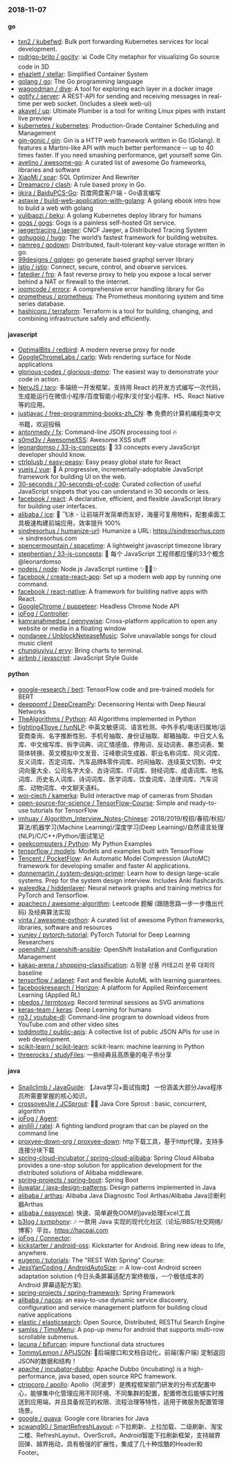 ### 2018-11-07

#### go
* [txn2 / kubefwd](https://github.com/txn2/kubefwd): Bulk port forwarding Kubernetes services for local development.
* [rodrigo-brito / gocity](https://github.com/rodrigo-brito/gocity): 📊 Code City metaphor for visualizing Go source code in 3D
* [ehazlett / stellar](https://github.com/ehazlett/stellar): Simplified Container System
* [golang / go](https://github.com/golang/go): The Go programming language
* [wagoodman / dive](https://github.com/wagoodman/dive): A tool for exploring each layer in a docker image
* [gotify / server](https://github.com/gotify/server): A REST-API for sending and receiving messages in real-time per web socket. (Includes a sleek web-ui)
* [akavel / up](https://github.com/akavel/up): Ultimate Plumber is a tool for writing Linux pipes with instant live preview
* [kubernetes / kubernetes](https://github.com/kubernetes/kubernetes): Production-Grade Container Scheduling and Management
* [gin-gonic / gin](https://github.com/gin-gonic/gin): Gin is a HTTP web framework written in Go (Golang). It features a Martini-like API with much better performance -- up to 40 times faster. If you need smashing performance, get yourself some Gin.
* [avelino / awesome-go](https://github.com/avelino/awesome-go): A curated list of awesome Go frameworks, libraries and software
* [XiaoMi / soar](https://github.com/XiaoMi/soar): SQL Optimizer And Rewriter
* [Dreamacro / clash](https://github.com/Dreamacro/clash): A rule based proxy in Go.
* [iikira / BaiduPCS-Go](https://github.com/iikira/BaiduPCS-Go): 百度网盘客户端 - Go语言编写
* [astaxie / build-web-application-with-golang](https://github.com/astaxie/build-web-application-with-golang): A golang ebook intro how to build a web with golang
* [yulibaozi / beku](https://github.com/yulibaozi/beku): A golang Kubernetes deploy library for humans
* [gogs / gogs](https://github.com/gogs/gogs): Gogs is a painless self-hosted Git service.
* [jaegertracing / jaeger](https://github.com/jaegertracing/jaeger): CNCF Jaeger, a Distributed Tracing System
* [gohugoio / hugo](https://github.com/gohugoio/hugo): The world’s fastest framework for building websites.
* [namreg / godown](https://github.com/namreg/godown): Distributed, fault-tolerant key-value storage written in go.
* [99designs / gqlgen](https://github.com/99designs/gqlgen): go generate based graphql server library
* [istio / istio](https://github.com/istio/istio): Connect, secure, control, and observe services.
* [fatedier / frp](https://github.com/fatedier/frp): A fast reverse proxy to help you expose a local server behind a NAT or firewall to the internet.
* [joomcode / errorx](https://github.com/joomcode/errorx): A comprehensive error handling library for Go
* [prometheus / prometheus](https://github.com/prometheus/prometheus): The Prometheus monitoring system and time series database.
* [hashicorp / terraform](https://github.com/hashicorp/terraform): Terraform is a tool for building, changing, and combining infrastructure safely and efficiently.

#### javascript
* [OptimalBits / redbird](https://github.com/OptimalBits/redbird): A modern reverse proxy for node
* [GoogleChromeLabs / carlo](https://github.com/GoogleChromeLabs/carlo): Web rendering surface for Node applications
* [glorious-codes / glorious-demo](https://github.com/glorious-codes/glorious-demo): The easiest way to demonstrate your code in action.
* [NervJS / taro](https://github.com/NervJS/taro): 多端统一开发框架，支持用 React 的开发方式编写一次代码，生成能运行在微信小程序/百度智能小程序/支付宝小程序、H5、React Native 等的应用。
* [justjavac / free-programming-books-zh_CN](https://github.com/justjavac/free-programming-books-zh_CN): 📚 免费的计算机编程类中文书籍，欢迎投稿
* [antonmedv / fx](https://github.com/antonmedv/fx): Command-line JSON processing tool 🔥
* [s0md3v / AwesomeXSS](https://github.com/s0md3v/AwesomeXSS): Awesome XSS stuff
* [leonardomso / 33-js-concepts](https://github.com/leonardomso/33-js-concepts): 📜 33 concepts every JavaScript developer should know.
* [ctrlplusb / easy-peasy](https://github.com/ctrlplusb/easy-peasy): Easy peasy global state for React
* [vuejs / vue](https://github.com/vuejs/vue): 🖖 A progressive, incrementally-adoptable JavaScript framework for building UI on the web.
* [30-seconds / 30-seconds-of-code](https://github.com/30-seconds/30-seconds-of-code): Curated collection of useful JavaScript snippets that you can understand in 30 seconds or less.
* [facebook / react](https://github.com/facebook/react): A declarative, efficient, and flexible JavaScript library for building user interfaces.
* [alibaba / ice](https://github.com/alibaba/ice): 🚀 飞冰 - 让前端开发简单而友好，海量可复用物料，配套桌面工具极速构建前端应用，效率提升 100%
* [sindresorhus / humanize-url](https://github.com/sindresorhus/humanize-url): Humanize a URL: https://sindresorhus.com → sindresorhus.com
* [spencermountain / spacetime](https://github.com/spencermountain/spacetime): A lightweight javascript timezone library
* [stephentian / 33-js-concepts](https://github.com/stephentian/33-js-concepts): 📜 每个 JavaScript 工程师都应懂的33个概念 @leonardomso
* [nodejs / node](https://github.com/nodejs/node): Node.js JavaScript runtime ✨🐢🚀✨
* [facebook / create-react-app](https://github.com/facebook/create-react-app): Set up a modern web app by running one command.
* [facebook / react-native](https://github.com/facebook/react-native): A framework for building native apps with React.
* [GoogleChrome / puppeteer](https://github.com/GoogleChrome/puppeteer): Headless Chrome Node API
* [ioFog / Controller](https://github.com/ioFog/Controller): 
* [kamranahmedse / pennywise](https://github.com/kamranahmedse/pennywise): Cross-platform application to open any website or media in a floating window
* [nondanee / UnblockNeteaseMusic](https://github.com/nondanee/UnblockNeteaseMusic): Solve unavailable songs for cloud music client
* [chunqiuyiyu / ervy](https://github.com/chunqiuyiyu/ervy): Bring charts to terminal.
* [airbnb / javascript](https://github.com/airbnb/javascript): JavaScript Style Guide

#### python
* [google-research / bert](https://github.com/google-research/bert): TensorFlow code and pre-trained models for BERT
* [deeppomf / DeepCreamPy](https://github.com/deeppomf/DeepCreamPy): Decensoring Hentai with Deep Neural Networks
* [TheAlgorithms / Python](https://github.com/TheAlgorithms/Python): All Algorithms implemented in Python
* [fighting41love / funNLP](https://github.com/fighting41love/funNLP): 中英文敏感词、语言检测、中外手机/电话归属地/运营商查询、名字推断性别、手机号抽取、身份证抽取、邮箱抽取、中日文人名库、中文缩写库、拆字词典、词汇情感值、停用词、反动词表、暴恐词表、繁简体转换、英文模拟中文发音、汪峰歌词生成器、职业名称词库、同义词库、反义词库、否定词库、汽车品牌&零件词库、时间抽取、连续英文切割、中文词向量大全、公司名字大全、古诗词库、IT词库、财经词库、成语词库、地名词库、历史名人词库、诗词词库、医学词库、饮食词库、法律词库、汽车词库、动物词库、中文聊天语料。
* [woj-ciech / kamerka](https://github.com/woj-ciech/kamerka): Build interactive map of cameras from Shodan
* [open-source-for-science / TensorFlow-Course](https://github.com/open-source-for-science/TensorFlow-Course): Simple and ready-to-use tutorials for TensorFlow
* [imhuay / Algorithm_Interview_Notes-Chinese](https://github.com/imhuay/Algorithm_Interview_Notes-Chinese): 2018/2019/校招/春招/秋招/算法/机器学习(Machine Learning)/深度学习(Deep Learning)/自然语言处理(NLP)/C/C++/Python/面试笔记
* [geekcomputers / Python](https://github.com/geekcomputers/Python): My Python Examples
* [tensorflow / models](https://github.com/tensorflow/models): Models and examples built with TensorFlow
* [Tencent / PocketFlow](https://github.com/Tencent/PocketFlow): An Automatic Model Compression (AutoMC) framework for developing smaller and faster AI applications.
* [donnemartin / system-design-primer](https://github.com/donnemartin/system-design-primer): Learn how to design large-scale systems. Prep for the system design interview. Includes Anki flashcards.
* [waleedka / hiddenlayer](https://github.com/waleedka/hiddenlayer): Neural network graphs and training metrics for PyTorch and Tensorflow.
* [apachecn / awesome-algorithm](https://github.com/apachecn/awesome-algorithm): Leetcode 题解 (跟随思路一步一步撸出代码) 及经典算法实现
* [vinta / awesome-python](https://github.com/vinta/awesome-python): A curated list of awesome Python frameworks, libraries, software and resources
* [yunjey / pytorch-tutorial](https://github.com/yunjey/pytorch-tutorial): PyTorch Tutorial for Deep Learning Researchers
* [openshift / openshift-ansible](https://github.com/openshift/openshift-ansible): OpenShift Installation and Configuration Management
* [kakao-arena / shopping-classification](https://github.com/kakao-arena/shopping-classification): 쇼핑몰 상품 카테고리 분류 대회의 baseline
* [tensorflow / adanet](https://github.com/tensorflow/adanet): Fast and flexible AutoML with learning guarantees.
* [facebookresearch / Horizon](https://github.com/facebookresearch/Horizon): A platform for Applied Reinforcement Learning (Applied RL)
* [nbedos / termtosvg](https://github.com/nbedos/termtosvg): Record terminal sessions as SVG animations
* [keras-team / keras](https://github.com/keras-team/keras): Deep Learning for humans
* [rg3 / youtube-dl](https://github.com/rg3/youtube-dl): Command-line program to download videos from YouTube.com and other video sites
* [toddmotto / public-apis](https://github.com/toddmotto/public-apis): A collective list of public JSON APIs for use in web development.
* [scikit-learn / scikit-learn](https://github.com/scikit-learn/scikit-learn): scikit-learn: machine learning in Python
* [threerocks / studyFiles](https://github.com/threerocks/studyFiles): 一些经典且高质量的电子书分享

#### java
* [Snailclimb / JavaGuide](https://github.com/Snailclimb/JavaGuide): 【Java学习+面试指南】 一份涵盖大部分Java程序员所需要掌握的核心知识。
* [crossoverJie / JCSprout](https://github.com/crossoverJie/JCSprout): 👨‍🎓 Java Core Sprout : basic, concurrent, algorithm
* [ioFog / Agent](https://github.com/ioFog/Agent): 
* [ainilili / ratel](https://github.com/ainilili/ratel): A fighting landlord program that can be played on the command line
* [proxyee-down-org / proxyee-down](https://github.com/proxyee-down-org/proxyee-down): http下载工具，基于http代理，支持多连接分块下载
* [spring-cloud-incubator / spring-cloud-alibaba](https://github.com/spring-cloud-incubator/spring-cloud-alibaba): Spring Cloud Alibaba provides a one-stop solution for application development for the distributed solutions of Alibaba middleware.
* [spring-projects / spring-boot](https://github.com/spring-projects/spring-boot): Spring Boot
* [iluwatar / java-design-patterns](https://github.com/iluwatar/java-design-patterns): Design patterns implemented in Java
* [alibaba / arthas](https://github.com/alibaba/arthas): Alibaba Java Diagnostic Tool Arthas/Alibaba Java诊断利器Arthas
* [alibaba / easyexcel](https://github.com/alibaba/easyexcel): 快速、简单避免OOM的java处理Excel工具
* [b3log / symphony](https://github.com/b3log/symphony): 🎶 一款用 Java 实现的现代化社区（论坛/BBS/社交网络/博客）平台。https://hacpai.com
* [ioFog / Connector](https://github.com/ioFog/Connector): 
* [kickstarter / android-oss](https://github.com/kickstarter/android-oss): Kickstarter for Android. Bring new ideas to life, anywhere.
* [eugenp / tutorials](https://github.com/eugenp/tutorials): The "REST With Spring" Course:
* [JessYanCoding / AndroidAutoSize](https://github.com/JessYanCoding/AndroidAutoSize): 🔥 A low-cost Android screen adaptation solution (今日头条屏幕适配方案终极版，一个极低成本的 Android 屏幕适配方案).
* [spring-projects / spring-framework](https://github.com/spring-projects/spring-framework): Spring Framework
* [alibaba / nacos](https://github.com/alibaba/nacos): an easy-to-use dynamic service discovery, configuration and service management platform for building cloud native applications
* [elastic / elasticsearch](https://github.com/elastic/elasticsearch): Open Source, Distributed, RESTful Search Engine
* [samlss / TimoMenu](https://github.com/samlss/TimoMenu): A pop-up menu for android that supports multi-row scrollable submenus.
* [lacuna / bifurcan](https://github.com/lacuna/bifurcan): impure functional data structures
* [TommyLemon / APIJSON](https://github.com/TommyLemon/APIJSON): 🚀后端接口和文档自动化，前端(客户端) 定制返回JSON的数据和结构！
* [apache / incubator-dubbo](https://github.com/apache/incubator-dubbo): Apache Dubbo (incubating) is a high-performance, java based, open source RPC framework.
* [ctripcorp / apollo](https://github.com/ctripcorp/apollo): Apollo（阿波罗）是携程框架部门研发的分布式配置中心，能够集中化管理应用不同环境、不同集群的配置，配置修改后能够实时推送到应用端，并且具备规范的权限、流程治理等特性，适用于微服务配置管理场景。
* [google / guava](https://github.com/google/guava): Google core libraries for Java
* [scwang90 / SmartRefreshLayout](https://github.com/scwang90/SmartRefreshLayout): 🔥下拉刷新、上拉加载、二级刷新、淘宝二楼、RefreshLayout、OverScroll，Android智能下拉刷新框架，支持越界回弹、越界拖动，具有极强的扩展性，集成了几十种炫酷的Header和 Footer。
